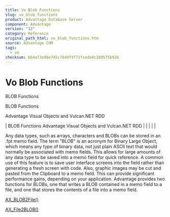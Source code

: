 ```yaml
---
title: Vo Blob Functions
slug: vo_blob_functions
product: Advantage Database Server
component: Advantage
version: "12"
category: Reference
original_path_html: vo_blob_functions.htm
source: Advantage CHM
tags:
  - vo
checksum: b64af3e9be745c76ddf4f71fcededc389575b926
---
```


# Vo Blob Functions

BLOB Functions

BLOB Functions

Advantage Visual Objects and Vulcan.NET RDD

| BLOB Functions  Advantage Visual Objects and Vulcan.NET RDD |  |  |  |  |

Any data types, such as arrays, characters and BLOBs can be stored in an .fpt memo field. The term "BLOB" is an acronym for Binary Large Object, which means any type of binary data, not just plain ASCII text that would normally be associated with memo fields. This allows for large amounts of any data type to be saved into a memo field for quick reference. A common use of this feature is to save user interface screens into the field rather than generating a fresh screen with code. Also, graphic images may be cut and pasted from the Clipboard to a memo field. This can provide significant performance gains, depending on your application. Advantage provides two functions for BLOBs, one that writes a BLOB contained in a memo field to a file, and one that stores the contents of a file into a memo field.

[AX\_BLOB2File()](vo_ax_blob2file.md)

[AX\_File2BLOB()](vo_ax_file2blob.md)
